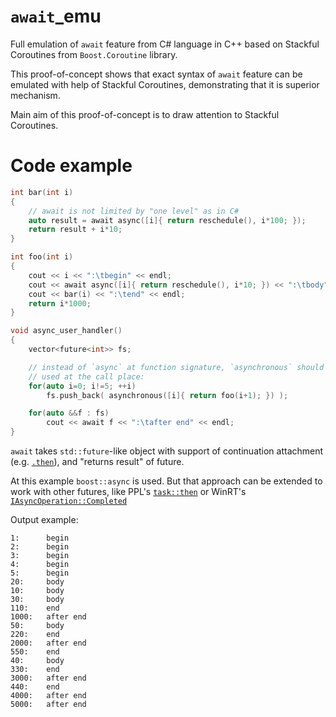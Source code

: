`await`_emu
=========

Full emulation of `await` feature from C# language in C++ based on Stackful Coroutines from `Boost.Coroutine` library.

This proof-of-concept shows that exact syntax of `await` feature can be emulated with help of Stackful Coroutines, demonstrating that it is superior mechanism.

Main aim of this proof-of-concept is to draw attention to Stackful Coroutines.

Code example
============

```C++
int bar(int i)
{
    // await is not limited by "one level" as in C#
    auto result = await async([i]{ return reschedule(), i*100; });
    return result + i*10;
}

int foo(int i)
{
    cout << i << ":\tbegin" << endl;
    cout << await async([i]{ return reschedule(), i*10; }) << ":\tbody" << endl;
    cout << bar(i) << ":\tend" << endl;
    return i*1000;
}

void async_user_handler()
{
    vector<future<int>> fs;

    // instead of `async` at function signature, `asynchronous` should be
    // used at the call place:
    for(auto i=0; i!=5; ++i)
        fs.push_back( asynchronous([i]{ return foo(i+1); }) );

    for(auto &&f : fs)
        cout << await f << ":\tafter end" << endl;
}
```
`await` takes `std::future`-like object with support of continuation attachment (e.g. [`.then`](http://www.boost.org/doc/libs/1_54_0/doc/html/thread/synchronization.html#thread.synchronization.futures.then)), and "returns result" of future.

At this example `boost::async` is used. But that approach can be extended to work with other futures, like PPL's [`task::then`](http://msdn.microsoft.com/en-us/library/hh750044.aspx) or WinRT's [`IAsyncOperation::Completed`](http://msdn.microsoft.com/en-us/library/windows/apps/br206598.aspx?cs-save-lang=1&cs-lang=cpp#code-snippet-1)

Output example:
```
1:      begin
2:      begin
3:      begin
4:      begin
5:      begin
20:     body
10:     body
30:     body
110:    end
1000:   after end
50:     body
220:    end
2000:   after end
550:    end
40:     body
330:    end
3000:   after end
440:    end
4000:   after end
5000:   after end
```
